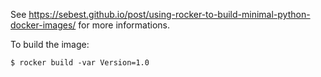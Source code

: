 See https://sebest.github.io/post/using-rocker-to-build-minimal-python-docker-images/ for more informations.

To build the image:

```
$ rocker build -var Version=1.0
```
